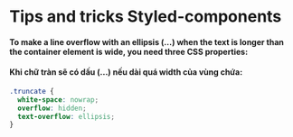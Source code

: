# Tips and tricks Styled-components

#### To make a line overflow with an ellipsis (…) when the text is longer than the container element is wide, you need three CSS properties:
#### Khi chữ tràn sẽ có dấu (...) nếu dài quá width của vùng chứa:

```css
.truncate {
  white-space: nowrap;
  overflow: hidden;
  text-overflow: ellipsis;
}
```
